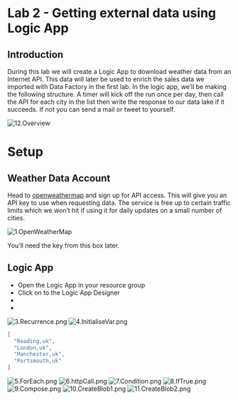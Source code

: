 # Lab 2 - Getting external data using Logic App

## Introduction

During this lab we will create a Logic App to download weather data from an Internet API. This data will later be used to enrich the sales data we imported with Data Factory in the first lab.
In the logic app, we’ll be making the following structure. A timer will kick off the run once per day, then call the API for each city in the list then write the response to our data lake if it succeeds. If not you can send a mail or tweet to yourself.

 ![12.Overview](images/2.Overview.png)

# Setup

## Weather Data Account

Head to [openweathermap](https://openweathermap.org) and sign up for API access. This will give you an API key to use when requesting data. The service is free up to certain traffic limits which we won’t hit if using it for daily updates on a small number of cities.

![1.OpenWeatherMap](images/1.OpenWeatherMap.png)

You’ll need the key from this box later.

## Logic App


* Open the Logic App in your resource group
* Click on to the Logic App Designer
* 
*	
![3.Recurrence.png](images/3.Recurrence.png)
![4.InitialiseVar.png](images/4.InitialiseVar.png)
```json
[
  "Reading,uk",
  "London,uk",
  "Manchester,uk",
  "Portsmouth,uk"
]
```
![5.ForEach.png](images/5.ForEach.png)
![6.httpCall.png](images/6.httpCall.png)
![7.Condition.png](images/7.Condition.png)
![8.IfTrue.png](images/8.IfTrue.png)
![9.Compose.png](images/9.Compose.png)
![10.CreateBlob1.png](images/10.CreateBlob1.png)
![11.CreateBlob2.png](images/11.CreateBlob2.png)